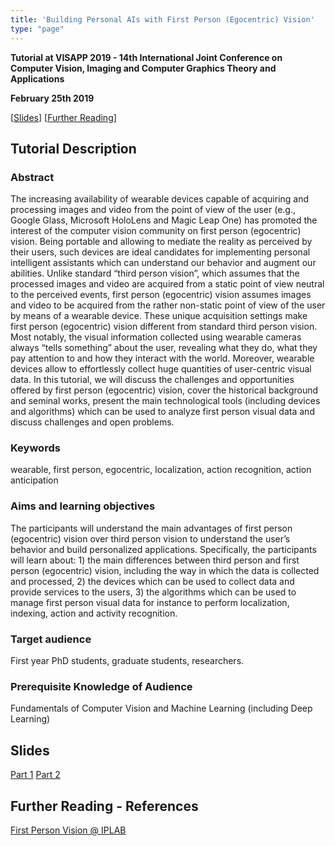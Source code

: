 ```yaml
---
title: 'Building Personal AIs with First Person (Egocentric) Vision'
type: "page"
---
```

<style>
    
    table {
        width: 100%;
    }
    td {
    	
        padding-right:5px;
        padding-left:5px;
    }
    tr:nth-child(even) {background: #EEE}
</style>

**Tutorial at VISAPP 2019 - 14th International Joint Conference on Computer Vision, Imaging and Computer Graphics Theory and Applications**

**February 25th 2019**

[[Slides](#slides)] [[Further Reading](#reading)]

## Tutorial Description
### Abstract
The increasing availability of wearable devices capable of acquiring and processing images and video from the point of view of the user (e.g., Google Glass, Microsoft HoloLens and Magic Leap One) has promoted the interest of the computer vision community on first person (egocentric) vision. Being portable and allowing to mediate the reality as perceived by their users, such devices are ideal candidates for implementing personal intelligent assistants which can understand our behavior and augment our abilities. Unlike standard “third person vision”, which assumes that the processed images and video are acquired from a static point of view neutral to the perceived events, first person (egocentric) vision assumes images and video to be acquired from the rather non-static point of view of the user by means of a wearable device. These unique acquisition settings make first person (egocentric) vision different from standard third person vision. Most notably, the visual information collected using wearable cameras always “tells something” about the user, revealing what they do, what they pay attention to and how they interact with the world. Moreover, wearable devices allow to effortlessly collect huge quantities of user-centric visual data. In this tutorial, we will discuss the challenges and opportunities offered by first person (egocentric) vision, cover the historical background and seminal works, present the main technological tools (including devices and algorithms) which can be used to analyze first person visual data and discuss challenges and open problems.

### Keywords
wearable, first person, egocentric, localization, action recognition, action anticipation

### Aims and learning objectives
The participants will understand the main advantages of first person (egocentric) vision over third person vision to understand the user’s behavior and build personalized applications. Specifically, the participants will learn about: 1) the main differences between third person and first person (egocentric) vision, including the way in which the data is collected and processed, 2) the devices which can be used to collect data and provide services to the users, 3) the algorithms which can be used to manage first person visual data for instance to perform localization, indexing, action and activity recognition.

### Target audience
First year PhD students, graduate students, researchers.

### Prerequisite Knowledge of Audience
Fundamentals of Computer Vision and Machine Learning (including Deep Learning)

<div id="slides"></div>

## Slides
[Part 1](antoninofurnari.it/downloads/talks/furnari_visapp2019_tutorial_part1.pdf)
[Part 2](antoninofurnari.it/downloads/talks/furnari_visapp2019_tutorial_part2.pdf)

<div id="reading"></div>

## Further Reading - References
[First Person Vision @ IPLAB](http://iplab.dmi.unict.it/fpv/)